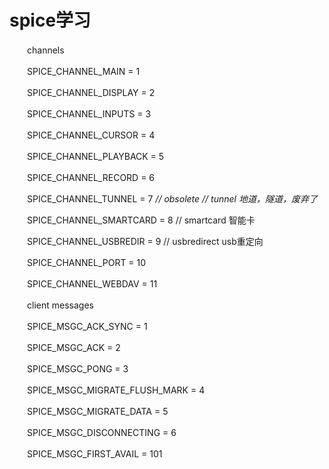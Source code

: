 # spice学习

　　channels

　　SPICE_CHANNEL_MAIN = 1

　　SPICE_CHANNEL_DISPLAY = 2

　　SPICE_CHANNEL_INPUTS = 3

　　SPICE_CHANNEL_CURSOR = 4

　　SPICE_CHANNEL_PLAYBACK = 5

　　SPICE_CHANNEL_RECORD = 6

　　SPICE_CHANNEL_TUNNEL = 7 *// obsolete // tunnel 地道，隧道，废弃了*

　　SPICE_CHANNEL_SMARTCARD = 8 // smartcard 智能卡

　　SPICE_CHANNEL_USBREDIR = 9 // usbredirect usb重定向

　　SPICE_CHANNEL_PORT = 10

　　SPICE_CHANNEL_WEBDAV = 11

　　client messages

　　SPICE_MSGC_ACK_SYNC = 1

　　SPICE_MSGC_ACK = 2

　　SPICE_MSGC_PONG = 3

　　SPICE_MSGC_MIGRATE_FLUSH_MARK = 4

　　SPICE_MSGC_MIGRATE_DATA = 5

　　SPICE_MSGC_DISCONNECTING = 6

　　SPICE_MSGC_FIRST_AVAIL = 101
